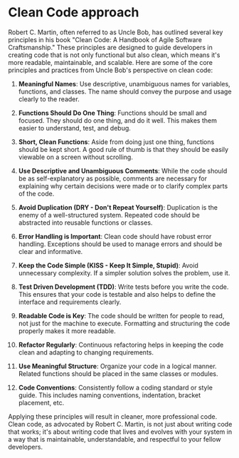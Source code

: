 # Clean Code approach 
Robert C. Martin, often referred to as Uncle Bob, has outlined several key principles in his book "Clean Code: A Handbook of Agile Software Craftsmanship."
These principles are designed to guide developers in creating code that is not only functional but also clean, which means it's more readable, maintainable, and scalable. 
Here are some of the core principles and practices from Uncle Bob's perspective on clean code:

1. **Meaningful Names**: Use descriptive, unambiguous names for variables, functions, and classes. The name should convey the purpose and usage clearly to the reader.

2. **Functions Should Do One Thing**: Functions should be small and focused. They should do one thing, and do it well. This makes them easier to understand, test, and debug.

3. **Short, Clean Functions**: Aside from doing just one thing, functions should be kept short. A good rule of thumb is that they should be easily viewable on a screen without scrolling.

4. **Use Descriptive and Unambiguous Comments**: While the code should be as self-explanatory as possible, comments are necessary for explaining why certain decisions were made or to clarify complex parts of the code.

5. **Avoid Duplication (DRY - Don't Repeat Yourself)**: Duplication is the enemy of a well-structured system. Repeated code should be abstracted into reusable functions or classes.

6. **Error Handling is Important**: Clean code should have robust error handling. Exceptions should be used to manage errors and should be clear and informative.

7. **Keep the Code Simple (KISS - Keep It Simple, Stupid)**: Avoid unnecessary complexity. If a simpler solution solves the problem, use it.

8. **Test Driven Development (TDD)**: Write tests before you write the code. This ensures that your code is testable and also helps to define the interface and requirements clearly.

9. **Readable Code is Key**: The code should be written for people to read, not just for the machine to execute. Formatting and structuring the code properly makes it more readable.

10. **Refactor Regularly**: Continuous refactoring helps in keeping the code clean and adapting to changing requirements.

11. **Use Meaningful Structure**: Organize your code in a logical manner. Related functions should be placed in the same classes or modules.

12. **Code Conventions**: Consistently follow a coding standard or style guide. This includes naming conventions, indentation, bracket placement, etc.

Applying these principles will result in cleaner, more professional code. Clean code, as advocated by Robert C. Martin, 
is not just about writing code that works; it's about writing code that lives and evolves with your system in a way that is maintainable, 
understandable, and respectful to your fellow developers. 
